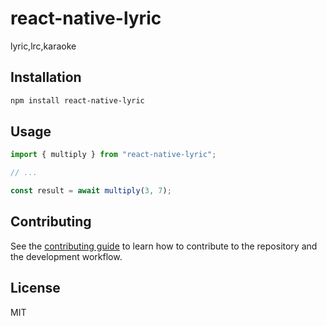 # react-native-lyric

lyric,lrc,karaoke

## Installation

```sh
npm install react-native-lyric
```

## Usage

```js
import { multiply } from "react-native-lyric";

// ...

const result = await multiply(3, 7);
```

## Contributing

See the [contributing guide](CONTRIBUTING.md) to learn how to contribute to the repository and the development workflow.

## License

MIT
